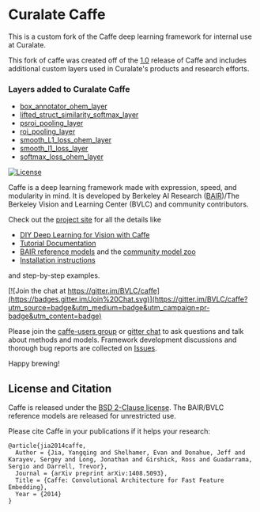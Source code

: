 # Curalate Caffe

This is a custom fork of the Caffe deep learning framework for internal use at Curalate.

This fork of caffe was created off of the [1.0](https://github.com/BVLC/caffe/releases/tag/1.0) release of Caffe and includes additional custom layers used in Curalate's products and research efforts.

### Layers added to Curalate Caffe
- [box_annotator_ohem_layer](https://github.com/curalate/caffe/pull/2)
- [lifted_struct_similarity_softmax_layer](https://github.com/curalate/caffe/pull/11)
- [psroi_pooling_layer](https://github.com/curalate/caffe/pull/2)
- [roi_pooling_layer](https://github.com/curalate/caffe/pull/2)
- [smooth_L1_loss_ohem_layer](https://github.com/curalate/caffe/pull/2)
- [smooth_l1_loss_layer](https://github.com/curalate/caffe/pull/2)
- [softmax_loss_ohem_layer](https://github.com/curalate/caffe/pull/2)

[![License](https://img.shields.io/badge/license-BSD-blue.svg)](LICENSE)

Caffe is a deep learning framework made with expression, speed, and modularity in mind.
It is developed by Berkeley AI Research ([BAIR](http://bair.berkeley.edu))/The Berkeley Vision and Learning Center (BVLC) and community contributors.

Check out the [project site](http://caffe.berkeleyvision.org) for all the details like

- [DIY Deep Learning for Vision with Caffe](https://docs.google.com/presentation/d/1UeKXVgRvvxg9OUdh_UiC5G71UMscNPlvArsWER41PsU/edit#slide=id.p)
- [Tutorial Documentation](http://caffe.berkeleyvision.org/tutorial/)
- [BAIR reference models](http://caffe.berkeleyvision.org/model_zoo.html) and the [community model zoo](https://github.com/BVLC/caffe/wiki/Model-Zoo)
- [Installation instructions](http://caffe.berkeleyvision.org/installation.html)

and step-by-step examples.

[![Join the chat at https://gitter.im/BVLC/caffe](https://badges.gitter.im/Join%20Chat.svg)](https://gitter.im/BVLC/caffe?utm_source=badge&utm_medium=badge&utm_campaign=pr-badge&utm_content=badge)

Please join the [caffe-users group](https://groups.google.com/forum/#!forum/caffe-users) or [gitter chat](https://gitter.im/BVLC/caffe) to ask questions and talk about methods and models.
Framework development discussions and thorough bug reports are collected on [Issues](https://github.com/BVLC/caffe/issues).

Happy brewing!

## License and Citation

Caffe is released under the [BSD 2-Clause license](https://github.com/BVLC/caffe/blob/master/LICENSE).
The BAIR/BVLC reference models are released for unrestricted use.

Please cite Caffe in your publications if it helps your research:

    @article{jia2014caffe,
      Author = {Jia, Yangqing and Shelhamer, Evan and Donahue, Jeff and Karayev, Sergey and Long, Jonathan and Girshick, Ross and Guadarrama, Sergio and Darrell, Trevor},
      Journal = {arXiv preprint arXiv:1408.5093},
      Title = {Caffe: Convolutional Architecture for Fast Feature Embedding},
      Year = {2014}
    }
